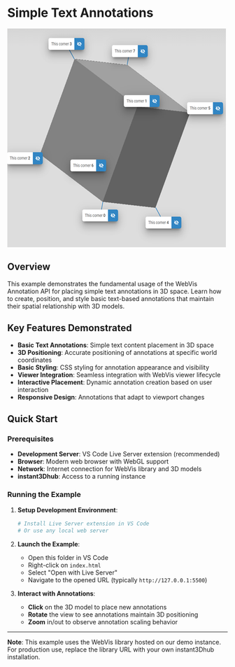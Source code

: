 # Simple Text Annotations

![Simple Annotations Example](./thumb.png)

## Overview

This example demonstrates the fundamental usage of the WebVis Annotation API for placing simple text annotations in 3D space. Learn how to create, position, and style basic text-based annotations that maintain their spatial relationship with 3D models.

## Key Features Demonstrated

- **Basic Text Annotations**: Simple text content placement in 3D space
- **3D Positioning**: Accurate positioning of annotations at specific world coordinates
- **Basic Styling**: CSS styling for annotation appearance and visibility
- **Viewer Integration**: Seamless integration with WebVis viewer lifecycle
- **Interactive Placement**: Dynamic annotation creation based on user interaction
- **Responsive Design**: Annotations that adapt to viewport changes

## Quick Start

### Prerequisites

- **Development Server**: VS Code Live Server extension (recommended)
- **Browser**: Modern web browser with WebGL support
- **Network**: Internet connection for WebVis library and 3D models
- **instant3Dhub**: Access to a running instance

### Running the Example

1. **Setup Development Environment**:
   ```bash
   # Install Live Server extension in VS Code
   # Or use any local web server
   ```

2. **Launch the Example**:
   - Open this folder in VS Code
   - Right-click on `index.html`
   - Select "Open with Live Server"
   - Navigate to the opened URL (typically `http://127.0.0.1:5500`)

3. **Interact with Annotations**:
   - **Click** on the 3D model to place new annotations
   - **Rotate** the view to see annotations maintain 3D positioning
   - **Zoom** in/out to observe annotation scaling behavior


---

**Note**: This example uses the WebVis library hosted on our demo instance. For production use, replace the library URL with your own instant3Dhub installation.
